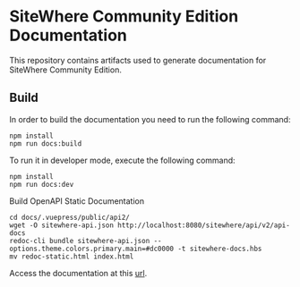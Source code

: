 # SiteWhere Community Edition Documentation

This repository contains artifacts used to generate documentation for SiteWhere Community Edition.

## Build

In order to build the documentation you need to run the following command:

```console
npm install
npm run docs:build
```

To run it in developer mode, execute the following command:

```console
npm install
npm run docs:dev
```

Build OpenAPI Static Documentation

```console
cd docs/.vuepress/public/api2/
wget -O sitewhere-api.json http://localhost:8080/sitewhere/api/v2/api-docs
redoc-cli bundle sitewhere-api.json --options.theme.colors.primary.main=#dc0000 -t sitewhere-docs.hbs
mv redoc-static.html index.html
```

Access the documentation at this [url](http://localhost:8080/).